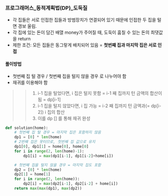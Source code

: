 ### 프로그래머스_동적계획법(DP)_도둑질
- 각 집들은 서로 인접한 집들과 방범장치가 연결되어 있기 때문에 인접한 두 집을 털면 경보 울림.
- 각 집에 있는 돈이 담긴 배열 money가 주어질 때, 도둑이 훔칠 수 있는 돈의 최댓값을 return 
- 제한 조건:   모든 집들은 동그랗게 배치되어 있음 = **첫번째 집과 마지막 집은 서로 인접**

#### 풀이방법
- 첫번째 집 털 경우 / 첫번째 집을 털지 않을 경우  로 나누어야 함
- 재귀를 이용해야 함
>> 1. i-1 집을 털었다면, i 집은 털지 못함 = i-1 째 집까지 턴 금액의 합산이 됨 = dp[i-1]
>> 2. i-1 집을 털지 않았다면, i 집 가능 = i-2 째 집까지 턴 금액과(= dp[i-2]) i 집의 합산
>> 3. 이를 dp [] 를 통해 재귀 완성


```python
def solution(home):
    # 첫번째 집 털 경우 = 마지막 집은 포함하지 않음
    dp1 = [0] * len(home)
    # 2번째 집은 못터므로, 첫번째 집 값으로 유지
    dp1[0], dp1[1] = home[0], home[0]
    for i in range(2, len(home)-1):
        dp1[i] = max(dp1[i-1], dp1[i-2]+home[i])

    # 첫번째 집을 털지 않을 경우 = 마지막 집도 포함
    dp2 = [0] * len(home)
    dp2[1] = home[1]
    for i in range(2, len(home)):
        dp2[i] = max(dp2[i-1], dp2[i-2] + home[i])
    return max(max(dp1), max(dp2))
```
